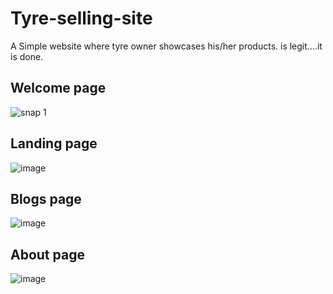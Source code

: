 # Tyre-selling-site
A Simple website where tyre owner showcases his/her products. is legit....it is done.
## Welcome page

![snap 1](https://github.com/watchout254/Tyre-selling-site/assets/88248852/55c69f91-42f8-446f-9e8b-87b6fc5aa2e4)

## Landing page

![image](https://github.com/watchout254/Tyre-selling-site/assets/88248852/0d0e5006-af35-4980-bfc5-3946fbf5f321)


## Blogs page

![image](https://github.com/watchout254/Tyre-selling-site/assets/88248852/0d020112-6330-463f-a5e3-1129e86d6507)

## About page

![image](https://github.com/watchout254/Tyre-selling-site/assets/88248852/b8d93639-367c-4e05-8cff-9f0b6e6359aa)
